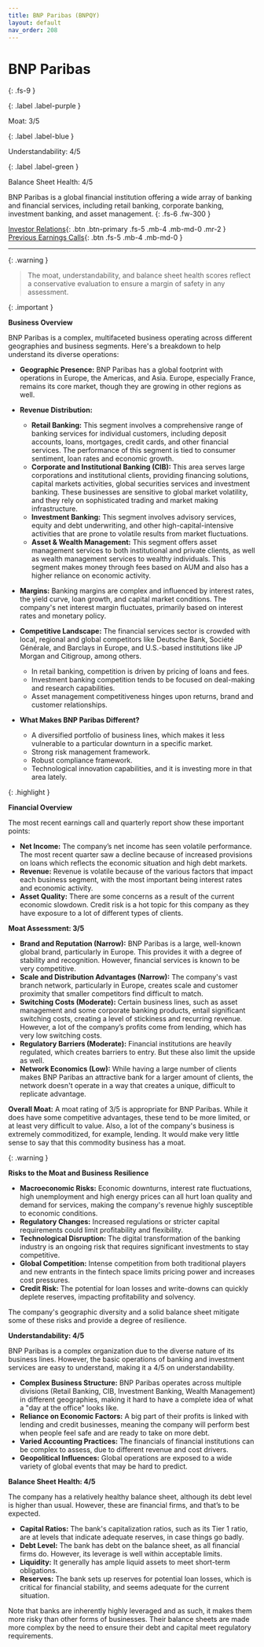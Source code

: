 ```yaml
---
title: BNP Paribas (BNPQY)
layout: default
nav_order: 208
---
```


# BNP Paribas
{: .fs-9 }

{: .label .label-purple }

Moat: 3/5

{: .label .label-blue }

Understandability: 4/5

{: .label .label-green }

Balance Sheet Health: 4/5

BNP Paribas is a global financial institution offering a wide array of banking and financial services, including retail banking, corporate banking, investment banking, and asset management.
{: .fs-6 .fw-300 }

[Investor Relations](https://www.google.com/search?q=BNPQY+investor+relations){: .btn .btn-primary .fs-5 .mb-4 .mb-md-0 .mr-2 }
[Previous Earnings Calls](https://discountingcashflows.com/company/BNPQY/transcripts/){: .btn .fs-5 .mb-4 .mb-md-0 }

---

{: .warning }
>The moat, understandability, and balance sheet health scores reflect a conservative evaluation to ensure a margin of safety in any assessment.



{: .important }

**Business Overview**

BNP Paribas is a complex, multifaceted business operating across different geographies and business segments. Here's a breakdown to help understand its diverse operations:

*   **Geographic Presence:** BNP Paribas has a global footprint with operations in Europe, the Americas, and Asia. Europe, especially France, remains its core market, though they are growing in other regions as well.

*   **Revenue Distribution:**

    *   **Retail Banking:** This segment involves a comprehensive range of banking services for individual customers, including deposit accounts, loans, mortgages, credit cards, and other financial services. The performance of this segment is tied to consumer sentiment, loan rates and economic growth. 
    *   **Corporate and Institutional Banking (CIB):** This area serves large corporations and institutional clients, providing financing solutions, capital markets activities, global securities services and investment banking. These businesses are sensitive to global market volatility, and they rely on sophisticated trading and market making infrastructure.
    *    **Investment Banking:** This segment involves advisory services, equity and debt underwriting, and other high-capital-intensive activities that are prone to volatile results from market fluctuations.
    *   **Asset & Wealth Management:** This segment offers asset management services to both institutional and private clients, as well as wealth management services to wealthy individuals. This segment makes money through fees based on AUM and also has a higher reliance on economic activity.

*   **Margins:** Banking margins are complex and influenced by interest rates, the yield curve, loan growth, and capital market conditions. The company's net interest margin fluctuates, primarily based on interest rates and monetary policy.

*   **Competitive Landscape:** The financial services sector is crowded with local, regional and global competitors like Deutsche Bank, Société Générale, and Barclays in Europe, and U.S.-based institutions like JP Morgan and Citigroup, among others. 
    *   In retail banking, competition is driven by pricing of loans and fees.
    *   Investment banking competition tends to be focused on deal-making and research capabilities.
    *   Asset management competitiveness hinges upon returns, brand and customer relationships.
*   **What Makes BNP Paribas Different?**
     *  A diversified portfolio of business lines, which makes it less vulnerable to a particular downturn in a specific market.
     * Strong risk management framework.
     * Robust compliance framework.
     * Technological innovation capabilities, and it is investing more in that area lately.

{: .highlight }

**Financial Overview**

The most recent earnings call and quarterly report show these important points:

*    **Net Income:** The company’s net income has seen volatile performance. The most recent quarter saw a decline because of increased provisions on loans which reflects the economic situation and high debt markets.
*   **Revenue:** Revenue is volatile because of the various factors that impact each business segment, with the most important being interest rates and economic activity.
*  **Asset Quality:** There are some concerns as a result of the current economic slowdown. Credit risk is a hot topic for this company as they have exposure to a lot of different types of clients.

**Moat Assessment: 3/5**

*   **Brand and Reputation (Narrow):** BNP Paribas is a large, well-known global brand, particularly in Europe. This provides it with a degree of stability and recognition. However, financial services is known to be very competitive.
*    **Scale and Distribution Advantages (Narrow):** The company's vast branch network, particularly in Europe, creates scale and customer proximity that smaller competitors find difficult to match.
*  **Switching Costs (Moderate):** Certain business lines, such as asset management and some corporate banking products, entail significant switching costs, creating a level of stickiness and recurring revenue. However, a lot of the company’s profits come from lending, which has very low switching costs.
*  **Regulatory Barriers (Moderate):** Financial institutions are heavily regulated, which creates barriers to entry. But these also limit the upside as well.
*  **Network Economics (Low):** While having a large number of clients makes BNP Paribas an attractive bank for a larger amount of clients, the network doesn't operate in a way that creates a unique, difficult to replicate advantage.

**Overall Moat:** A moat rating of 3/5 is appropriate for BNP Paribas. While it does have some competitive advantages, these tend to be more limited, or at least very difficult to value. Also, a lot of the company's business is extremely commoditized, for example, lending. It would make very little sense to say that this commodity business has a moat. 

{: .warning }

**Risks to the Moat and Business Resilience**

*   **Macroeconomic Risks:** Economic downturns, interest rate fluctuations, high unemployment and high energy prices can all hurt loan quality and demand for services, making the company's revenue highly susceptible to economic conditions.
*   **Regulatory Changes:** Increased regulations or stricter capital requirements could limit profitability and flexibility.
*  **Technological Disruption:** The digital transformation of the banking industry is an ongoing risk that requires significant investments to stay competitive.
*  **Global Competition:** Intense competition from both traditional players and new entrants in the fintech space limits pricing power and increases cost pressures. 
* **Credit Risk:** The potential for loan losses and write-downs can quickly deplete reserves, impacting profitability and solvency.

The company's geographic diversity and a solid balance sheet mitigate some of these risks and provide a degree of resilience.

**Understandability: 4/5**

BNP Paribas is a complex organization due to the diverse nature of its business lines. However, the basic operations of banking and investment services are easy to understand, making it a 4/5 on understandability.

*   **Complex Business Structure:** BNP Paribas operates across multiple divisions (Retail Banking, CIB, Investment Banking, Wealth Management) in different geographies, making it hard to have a complete idea of what a "day at the office" looks like.
*  **Reliance on Economic Factors:** A big part of their profits is linked with lending and credit businesses, meaning the company will perform best when people feel safe and are ready to take on more debt.
*  **Varied Accounting Practices:** The financials of financial institutions can be complex to assess, due to different revenue and cost drivers.
*   **Geopolitical Influences:** Global operations are exposed to a wide variety of global events that may be hard to predict.

**Balance Sheet Health: 4/5**

The company has a relatively healthy balance sheet, although its debt level is higher than usual. However, these are financial firms, and that’s to be expected.

*   **Capital Ratios:** The bank's capitalization ratios, such as its Tier 1 ratio, are at levels that indicate adequate reserves, in case things go badly.
*   **Debt Level:** The bank has debt on the balance sheet, as all financial firms do. However, its leverage is well within acceptable limits.
*    **Liquidity:** It generally has ample liquid assets to meet short-term obligations.
*    **Reserves:** The bank sets up reserves for potential loan losses, which is critical for financial stability, and seems adequate for the current situation.

Note that banks are inherently highly leveraged and as such, it makes them more risky than other forms of businesses. Their balance sheets are made more complex by the need to ensure their debt and capital meet regulatory requirements.
